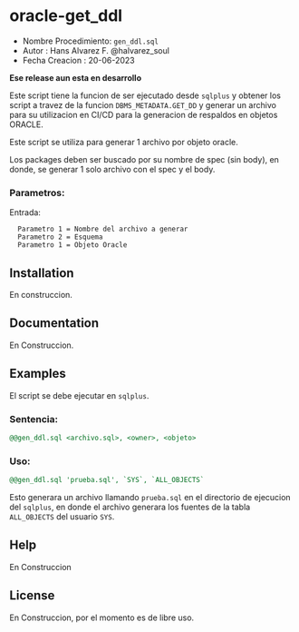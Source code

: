 # oracle-get_ddl
* Nombre Procedimiento: `gen_ddl.sql`
* Autor               : Hans Alvarez F. @halvarez_soul
* Fecha Creacion      : 20-06-2023

**Ese release aun esta en desarrollo**

Este script tiene la funcion de ser ejecutado desde `sqlplus` y obtener los script a travez de la funcion `DBMS_METADATA.GET_DD` y generar un archivo para su utilizacion en CI/CD para la generacion de respaldos en objetos ORACLE.

Este script se utiliza para generar 1 archivo por objeto oracle.

Los packages deben ser buscado por su nombre de spec (sin body), en donde, se generar 1 solo archivo con el spec y el body.

### Parametros:
  Entrada:

      Parametro 1 = Nombre del archivo a generar
      Parametro 2 = Esquema 
      Parametro 1 = Objeto Oracle

## Installation

En construccion.

## Documentation

En Construccion.

## Examples

El script se debe ejecutar en `sqlplus`.

### Sentencia: 
```SQL
@@gen_ddl.sql <archivo.sql>, <owner>, <objeto> 
``` 

### Uso:
```SQL
@@gen_ddl.sql 'prueba.sql', `SYS`, `ALL_OBJECTS` 
``` 

Esto generara un archivo llamando `prueba.sql` en el directorio de ejecucion del `sqlplus`, en donde el archivo generara los fuentes de la tabla `ALL_OBJECTS` del usuario `SYS`.

## Help

En Construccion

## License

En Construccion, por el momento es de libre uso.
